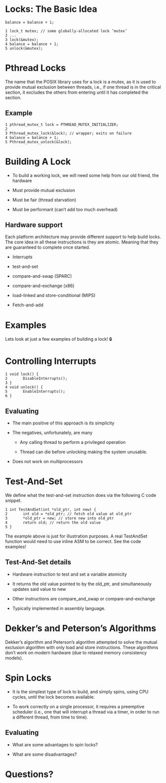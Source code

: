 # Locks: The Basic Idea

    balance = balance + 1;

    1 lock_t mutex; // some globally-allocated lock ’mutex’
    2 ...
    3 lock(&mutex);
    4 balance = balance + 1;
    5 unlock(&mutex);

# Pthread Locks

The name that the POSIX library uses for a lock is a mutex, as it is
used to provide mutual exclusion between threads, i.e., if one thread is
in the critical section, it excludes the others from entering until it
has completed the section.

## Example

    1 pthread_mutex_t lock = PTHREAD_MUTEX_INITIALIZER;
    2
    3 Pthread_mutex_lock(&lock); // wrapper; exits on failure
    4 balance = balance + 1;
    5 Pthread_mutex_unlock(&lock);

# Building A Lock

-   To build a working lock, we will need some help from our old friend,
    the hardware

-   Must provide mutual exclusion

-   Must be fair (thread starvation)

-   Must be performant (can’t add too much overhead)

## Hardware support

Each platform architecture may provide different support to help build
locks. The core idea in all these instructions is they are atomic.
Meaning that they are guaranteed to complete once started.

-   Interrupts

-   test-and-set

-   compare-and-swap (SPARC)

-   compare-and-exchange (x86)

-   load-linked and store-conditional (MIPS)

-   Fetch-and-add

# Examples

Lets look at just a few examples of building a lock! 🔒

# Controlling Interrupts

    1 void lock() {
    2       DisableInterrupts();
    3 }
    4 void unlock() {
    5       EnableInterrupts();
    6 }

## Evaluating

-   The main positive of this approach is its simplicity

-   The negatives, unfortunately, are many

    -   Any calling thread to perform a privileged operation

    -   Thread can die before unlocking making the system unusable.

-   Does not work on multiprocessors

# Test-And-Set

We define what the test-and-set instruction does via the following C
code snippet.

    1 int TestAndSet(int *old_ptr, int new) {
    2       int old = *old_ptr; // fetch old value at old_ptr
    3       *old_ptr = new; // store new into old_ptr
    4       return old; // return the old value
    5 }

The example above is just for illustration purposes. A real TestAndSet
function would need to use inline ASM to be correct. See the code
examples!

## Test-And-Set details

-   Hardware instruction to test and set a variable atomicity

-   It returns the old value pointed to by the old\_ptr, and
    simultaneously updates said value to new

-   Other instructions are compare\_and\_swap or compare-and-exchange

-   Typically implemented in assembly language.

# Dekker’s and Peterson’s Algorithms

Dekker’s algorithm and Peterson’s algorithm attempted to solve the
mutual exclusion algorithm with only load and store instructions. These
algorithms don’t work on modern hardware (due to relaxed memory
consistency models).

# Spin Locks

-   It is the simplest type of lock to build, and simply spins, using
    CPU cycles, until the lock becomes available.

-   To work correctly on a single processor, it requires a preemptive
    scheduler (i.e., one that will interrupt a thread via a timer, in
    order to run a different thread, from time to time).

## Evaluating

-   What are some advantages to spin locks?

-   What are some disadvantages?

# Questions?
